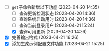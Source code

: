   - [ ] `get`子命令新增以下功能 (2023-04-20 14:35)
    - [ ] 查询更新检测状态 (2023-04-20 14:36)
    - [ ] 查询系统启动用时 (2023-04-20 14:36)
    - [ ] 查询当前登录用户 (2023-04-21 15:24)
    - [X] 查询可用更新 (2023-04-20 14:36)
  - [X] 完善输出格式 (2023-04-21 16:26)
  - [X] 添加生成示例配置文件功能 (2023-04-21 15:25)
